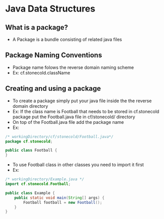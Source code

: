 # Java Data Structures

## What is a package?

* A Package is a bundle consisting of related java files

## Package Naming Conventions

* Package name folows the reverse domain naming scheme
* Ex: cf.stonecold.className

## Creating and using a  package

* To create a package simply put your java file inside the the reverse domain directory
* Ex: If the class name is Football that needs to be stored in  cf.stonecold package put the Football.java file in cf/stonecold/ directory
* On top of the Football.java file add the package name
* Ex: 

```java
/* workingDirectory/cf/stonecold/Football.java*/
package cf.stonecold;

public class Football {
}
```
* To use Football class in other classes you need to import it first
* Ex: 

```java
/* workingDirectory/Example.java */
import cf.stonecold.Football;

public class Example {
    public static void main(String[] args) {
        Football football = new Football();
    }
}
```

